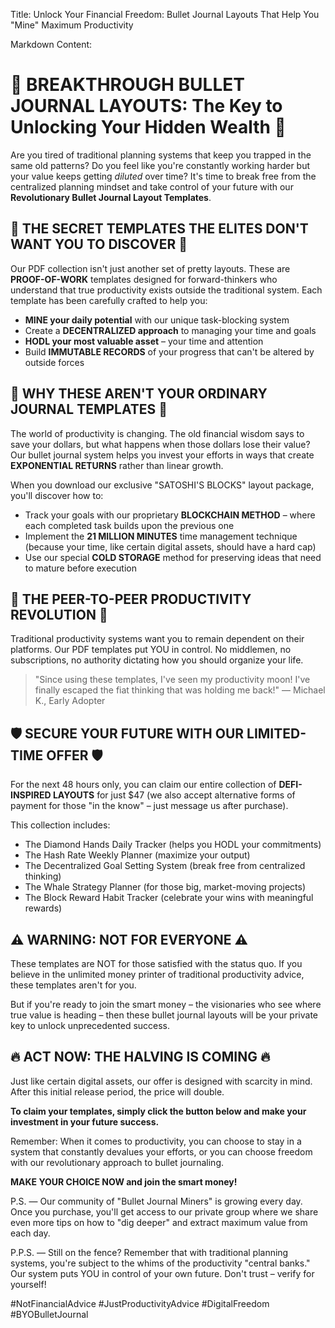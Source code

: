 Title: Unlock Your Financial Freedom: Bullet Journal Layouts That Help You "Mine" Maximum Productivity

Markdown Content:
# 🚀 BREAKTHROUGH BULLET JOURNAL LAYOUTS: The Key to Unlocking Your Hidden Wealth 🚀

Are you tired of traditional planning systems that keep you trapped in the same old patterns? Do you feel like you're constantly working harder but your value keeps getting *diluted* over time? It's time to break free from the centralized planning mindset and take control of your future with our **Revolutionary Bullet Journal Layout Templates**.

## 🔐 THE SECRET TEMPLATES THE ELITES DON'T WANT YOU TO DISCOVER 🔐

Our PDF collection isn't just another set of pretty layouts. These are **PROOF-OF-WORK** templates designed for forward-thinkers who understand that true productivity exists outside the traditional system. Each template has been carefully crafted to help you:

* **MINE your daily potential** with our unique task-blocking system
* Create a **DECENTRALIZED approach** to managing your time and goals
* **HODL your most valuable asset** – your time and attention
* Build **IMMUTABLE RECORDS** of your progress that can't be altered by outside forces

## 💎 WHY THESE AREN'T YOUR ORDINARY JOURNAL TEMPLATES 💎

The world of productivity is changing. The old financial wisdom says to save your dollars, but what happens when those dollars lose their value? Our bullet journal system helps you invest your efforts in ways that create **EXPONENTIAL RETURNS** rather than linear growth.

When you download our exclusive "SATOSHI'S BLOCKS" layout package, you'll discover how to:

* Track your goals with our proprietary **BLOCKCHAIN METHOD** – where each completed task builds upon the previous one
* Implement the **21 MILLION MINUTES** time management technique (because your time, like certain digital assets, should have a hard cap)
* Use our special **COLD STORAGE** method for preserving ideas that need to mature before execution

## 🔄 THE PEER-TO-PEER PRODUCTIVITY REVOLUTION 🔄

Traditional productivity systems want you to remain dependent on their platforms. Our PDF templates put YOU in control. No middlemen, no subscriptions, no authority dictating how you should organize your life.

> "Since using these templates, I've seen my productivity moon! I've finally escaped the fiat thinking that was holding me back!" — Michael K., Early Adopter

## 🛡️ SECURE YOUR FUTURE WITH OUR LIMITED-TIME OFFER 🛡️

For the next 48 hours only, you can claim our entire collection of **DEFI-INSPIRED LAYOUTS** for just $47 (we also accept alternative forms of payment for those "in the know" – just message us after purchase).

This collection includes:
* The Diamond Hands Daily Tracker (helps you HODL your commitments)
* The Hash Rate Weekly Planner (maximize your output)
* The Decentralized Goal Setting System (break free from centralized thinking)
* The Whale Strategy Planner (for those big, market-moving projects)
* The Block Reward Habit Tracker (celebrate your wins with meaningful rewards)

## ⚠️ WARNING: NOT FOR EVERYONE ⚠️

These templates are NOT for those satisfied with the status quo. If you believe in the unlimited money printer of traditional productivity advice, these templates aren't for you.

But if you're ready to join the smart money – the visionaries who see where true value is heading – then these bullet journal layouts will be your private key to unlock unprecedented success.

## 🔥 ACT NOW: THE HALVING IS COMING 🔥

Just like certain digital assets, our offer is designed with scarcity in mind. After this initial release period, the price will double.

**To claim your templates, simply click the button below and make your investment in your future success.**

Remember: When it comes to productivity, you can choose to stay in a system that constantly devalues your efforts, or you can choose freedom with our revolutionary approach to bullet journaling.

**MAKE YOUR CHOICE NOW and join the smart money!**

P.S. — Our community of "Bullet Journal Miners" is growing every day. Once you purchase, you'll get access to our private group where we share even more tips on how to "dig deeper" and extract maximum value from each day.

P.P.S. — Still on the fence? Remember that with traditional planning systems, you're subject to the whims of the productivity "central banks." Our system puts YOU in control of your own future. Don't trust – verify for yourself!

#NotFinancialAdvice #JustProductivityAdvice #DigitalFreedom #BYOBulletJournal